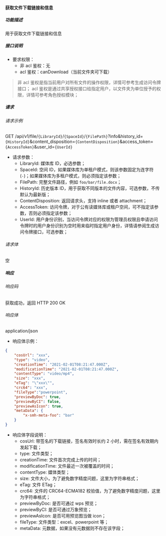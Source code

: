 #### 获取文件下载链接和信息

##### 功能描述

用于获取文件下载链接和信息

##### 接口说明

- 要求权限：
    - 非 acl 鉴权：无
    - acl 鉴权：canDownload（当前文件夹可下载）

> 非 acl 鉴权是指当前用户对所有文件的操作权限，详情可参考生成访问令牌接口；
> acl 鉴权是通过共享授权接口给指定用户，以文件夹为单位授予的权限，详情可参考角色授权模块；

##### 请求

###### 请求示例  

GET /api/v1/file/`{LibraryId}`/`{SpaceId}`/`{FilePath}`?info&history_id=`{HistoryId}`&content_disposition=`{ContentDisposition}`&access_token=`{AccessToken}`&user_id=`{UserId}`

- 请求参数：
    - LibraryId: 媒体库 ID，必选参数；
    - SpaceId: 空间 ID，如果媒体库为单租户模式，则该参数固定为连字符(`-`)；如果媒体库为多租户模式，则必须指定该参数；
    - FilePath: 完整文件路径，例如 `foo/bar/file.docx`；
    - HistoryId: 历史版本 ID，用于获取不同版本的文件内容，可选参数，不传默认为最新版；
    - ContentDisposition: 返回请求头，支持 inline 或者 attachment；
    - AccessToken: 访问令牌，对于公有读媒体库或租户空间，可不指定该参数，否则必须指定该参数；
    - UserId: 用户身份识别，当访问令牌对应的权限为管理员权限且申请访问令牌时的用户身份识别为空时用来临时指定用户身份，详情请参阅生成访问令牌接口，可选参数；

###### 请求体

空

##### 响应

###### 响应码

获取成功，返回 HTTP 200 OK

###### 响应体

application/json

- 响应体示例：

```json
{
    "cosUrl": "xxx",
    "type": "video",
    "creationTime": "2021-02-01T08:21:47.000Z",
    "modificationTime": "2021-02-01T08:21:47.000Z",
    "contentType": "video/mp4",
    "size": "xxx",
    "eTag": "\"xxx\"",
    "crc64": "xxx",
    "fileType":"powerpoint",
    "previewByDoc": true,
    "previewByCI": false,
    "previewAsIcon": true,
    "metaData": {
        "x-smh-meta-foo": "bar"
    }
}
```

- 响应体字段说明：
    - cosUrl: 带签名的下载链接，签名有效时长约 2 小时，需在签名有效期内发起下载；
    - type: 文件类型；
    - creationTime: 文件首次完成上传的时间；
    - modificationTime: 文件最近一次被覆盖的时间；
    - contentType: 媒体类型；
    - size: 文件大小，为了避免数字精度问题，这里为字符串格式；
    - eTag: 文件 ETag；
    - crc64: 文件的 CRC64-ECMA182 校验值，为了避免数字精度问题，这里为字符串格式；
    - previewByDoc: 是否可通过 wps 预览；
    - previewByCI: 是否可通过万象预览；
    - previewAsIcon: 是否可用预览图当做 icon；
    - fileType: 文件类型：excel、powerpoint 等；
    - metaData: 元数据，如果没有元数据则不存在该字段；
